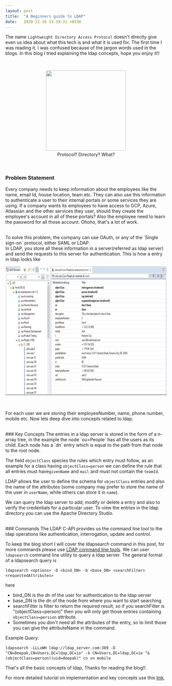```yaml
---
layout: post
title:  "A Beginners guide to LDAP"
date:   2020-12-26 15:39:31 +0530
---
```


The name `Lightweight Directory Access Protocol` doesn't directly give even us idea about what this tech is and what it is used for. The first time I was reading it, I was confused because of the jargon words used in the blogs. In this blog I tried explaining the ldap concepts, hope you enjoy it!!

<!--more-->

<br>

<p align="center">
<img src="https://media.giphy.com/media/VeB9ieebylsaN5Jw8p/giphy.gif" width="250" height="250">
<br>
Protocol? Directory? What?
</p>

<br>

### Problem Statement

Every company needs to keep information about the employees like the name, email Id, house location, team etc. They can also use this information to authenticate a user to their internal portals or some services they are using. If a company wants its employees to have access to GCP, Azure, Atlassian and the other services they user, should they create the employee's account in all of these portals? Also the employee need to learn the password for all those account. Ohoho, that's a lot of work.

<br>
To solve this problem, the company can use OAuth, or any of the `Single sign-on` protocol, either SAML or LDAP.

<br>
In LDAP, you store all these information in a server(referred as ldap server) and send the requests to this server for authentication. This is how a entry in ldap looks like

<br>
<p align="center">
<img src="/assets/images/ldap/ldap_entry.png" width="600" height="400">
</p>

<br>

For each user we are storing their employeeNumber, name, phone number, mobile etc. Now lets deep dive into concepts related to ldap.


<br>
### Key Concepts
The entries in a ldap server is stored in the form of a n-array tree, in the example the node `ou=People` has all the users as its child. Each node has a `dn` entry which is equal to the path from that node to the root node.

The field `objectClass` species the rules which entry must follow, as an example for a class having `objectClass=person` we can define the rule that all entries must have`givenName` and `mail` and must not contain the `teamId`.

LDAP allows the user to define the schema for `objectClass` entries and also the name of the attributes (some company may prefer to store the name of the user in `userName`, while others can store it in `name`).

We can query the ldap server to add, modify or delete a entry and also to verify the credentials for a particular user. To view the entries in the ldap directory you can use the Apache Directory Studio.

<br>
### Commands
The LDAP C-API provides us the command line tool to the ldap operations like authentication, interrogation, update and control. 

To keep the blog short I  will cover the ldapsearch command in this post, for more commands please use [LDAP command line tools](https://docs.oracle.com/cd/B10501_01/network.920/a96579/comtools.htm). We can user `ldapsearch` command line utility to query a ldap server. The general format of a ldapsearch query is

```
ldapsearch <options> -D <bind_DN> -b <base_DN> <searchFilter> <requestedAttributes>
```

here
* bind_DN is the dn of the user for authentication to the ldap server
* base_DN is the dn of the node from where you want to start searching
* searchFilter is filter to return the required result, so if you searchFilter is "(objectClass=person)" then you will only get those entries containing `objectClass=persion` attribute.
* Sometimes you don't need all the attributes of the entry, so to limit those you can give the attributeName in the command.

Example Query:
```
ldapsearch -LLLxWH ldap://ldap_server.com:389 -D "CN=Deepak,CN=Users,DC=ldap,DC=io" -b CN=Users,DC=ldap,DC=io "&(objectClass=person)(uid=deepak)" cn sn mobile
```


That's all the basic concepts of ldap, Thanks for reading the blog!!. 

For more detailed tutorial on implementation and key concepts use this [link](http://www.tldp.org/HOWTO/LDAP-HOWTO/).